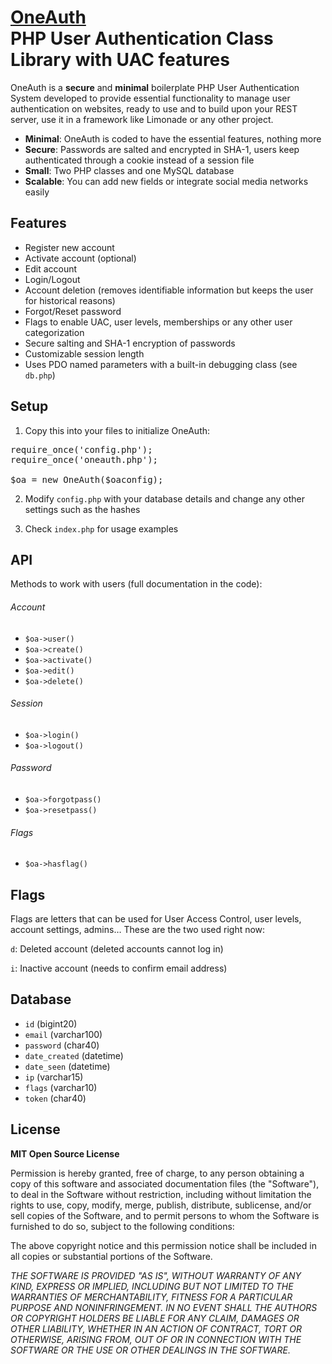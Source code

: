 # [OneAuth](https://github.com/luckyshot/OneAuth) <br>PHP User Authentication Class Library with UAC features

OneAuth is a **secure** and **minimal** boilerplate PHP User Authentication System developed to provide essential functionality to manage user authentication on websites, ready to use and to build upon your REST server, use it in a framework like Limonade or any other project.

* **Minimal**: OneAuth is coded to have the essential features, nothing more
* **Secure**: Passwords are salted and encrypted in SHA-1, users keep authenticated through a cookie instead of a session file
* **Small**: Two PHP classes and one MySQL database
* **Scalable**: You can add new fields or integrate social media networks easily


## Features

- Register new account
- Activate account (optional)
- Edit account
- Login/Logout
- Account deletion (removes identifiable information but keeps the user for historical reasons)
- Forgot/Reset password
- Flags to enable UAC, user levels, memberships or any other user categorization
- Secure salting and SHA-1 encryption of passwords
- Customizable session length
- Uses PDO named parameters with a built-in debugging class (see <code>db.php</code>)

## Setup

1. Copy this into your files to initialize OneAuth:
<pre>require_once('config.php');
require_once('oneauth.php');

$oa = new OneAuth($oaconfig);</pre>

2. Modify <code>config.php</code> with your database details and change any other settings such as the hashes

3. Check <code>index.php</code> for usage examples

## API

Methods to work with users (full documentation in the code):

###### Account

- <code>$oa->user()</code>
- <code>$oa->create()</code>
- <code>$oa->activate()</code>
- <code>$oa->edit()</code>
- <code>$oa->delete()</code>

###### Session

- <code>$oa->login()</code>
- <code>$oa->logout()</code>

###### Password

- <code>$oa->forgotpass()</code>
- <code>$oa->resetpass()</code>

###### Flags

- <code>$oa->hasflag()</code>



## Flags

Flags are letters that can be used for User Access Control, user levels, account settings, admins&hellip; These are the two used right now:

<code>d</code>: Deleted account (deleted accounts cannot log in)

<code>i</code>: Inactive account (needs to confirm email address)





## Database

* `id` (bigint20)
* `email` (varchar100)
* `password` (char40)
* `date_created` (datetime)
* `date_seen` (datetime)
* `ip` (varchar15)
* `flags` (varchar10)
* `token` (char40)





## License

**MIT Open Source License**

Permission is hereby granted, free of charge, to any person obtaining a copy of this software and associated documentation files (the "Software"), to deal in the Software without restriction, including without limitation the rights to use, copy, modify, merge, publish, distribute, sublicense, and/or sell copies of the Software, and to permit persons to whom the Software is furnished to do so, subject to the following conditions:

The above copyright notice and this permission notice shall be included in all copies or substantial portions of the Software.

_THE SOFTWARE IS PROVIDED "AS IS", WITHOUT WARRANTY OF ANY KIND, EXPRESS OR IMPLIED, INCLUDING BUT NOT LIMITED TO THE WARRANTIES OF MERCHANTABILITY, FITNESS FOR A PARTICULAR PURPOSE AND NONINFRINGEMENT. IN NO EVENT SHALL THE AUTHORS OR COPYRIGHT HOLDERS BE LIABLE FOR ANY CLAIM, DAMAGES OR OTHER LIABILITY, WHETHER IN AN ACTION OF CONTRACT, TORT OR OTHERWISE, ARISING FROM, OUT OF OR IN CONNECTION WITH THE SOFTWARE OR THE USE OR OTHER DEALINGS IN THE SOFTWARE._
